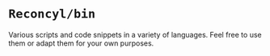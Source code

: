 # `Reconcyl/bin`

Various scripts and code snippets in a variety of languages. Feel free to use them or adapt them for your own purposes.
